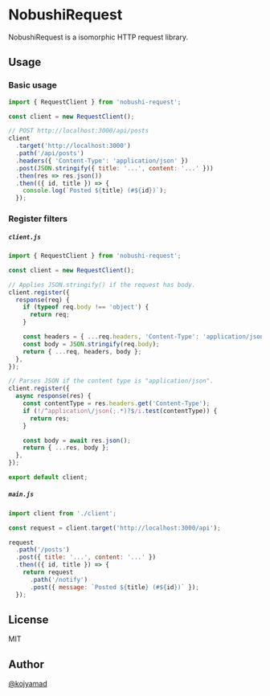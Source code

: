 # NobushiRequest

NobushiRequest is a isomorphic HTTP request library.

## Usage

### Basic usage

```js
import { RequestClient } from 'nobushi-request';

const client = new RequestClient();

// POST http://localhost:3000/api/posts
client
  .target('http://localhost:3000')
  .path('/api/posts')
  .headers({ 'Content-Type': 'application/json' })
  .post(JSON.stringify({ title: '...', content: '...' }))
  .then(res => res.json())
  .then(({ id, title }) => {
    console.log(`Posted ${title} (#${id})`);
  });
```

### Register filters

##### `client.js`

```js
import { RequestClient } from 'nobushi-request';

const client = new RequestClient();

// Applies JSON.stringify() if the request has body.
client.register({
  response(req) {
    if (typeof req.body !== 'object') {
      return req;
    }

    const headers = { ...req.headers, 'Content-Type': 'application/json' };
    const body = JSON.stringify(req.body);
    return { ...req, headers, body };
  },
});

// Parses JSON if the content type is "application/json".
client.register({
  async response(res) {
    const contentType = res.headers.get('Content-Type');
    if (!/^application\/json(;.*)?$/i.test(contentType)) {
      return res;
    }

    const body = await res.json();
    return { ...res, body };
  },
});

export default client;
```

##### `main.js`

```js
import client from './client';

const request = client.target('http://localhost:3000/api');

request
  .path('/posts')
  .post({ title: '...', content: '...' })
  .then(({ id, title }) => {
    return request
      .path('/notify')
      .post({ message: `Posted ${title} (#${id})` });
  });
```

## License

MIT

## Author

[@kojyamad](https://twitter.com/kojyamad)
